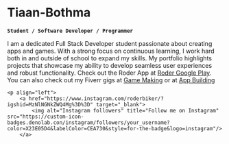 # Tiaan-Bothma

**`Student / Software Developer / Programmer`**

I am a dedicated Full Stack Developer student passionate about creating apps and games. With a strong focus on continuous learning, I work hard both in and outside of school to expand my skills. My portfolio highlights projects that showcase my ability to develop seamless user experiences and robust functionality. Check out the Roder App at [Roder Google Play](https://play.google.com/store/apps/details?id=com.tb.roder). You can also check out my Fiverr gigs at [Game Making](https://www.fiverr.com/s/bWDdE1) or at [App Building](https://www.fiverr.com/s/z68W0g)

    <p align="left">
        <a href="https://www.instagram.com/roderbiker/?igshid=MzNlNGNkZWQ4Mg%3D%3D" target="_blank">
            <img alt="Instagram followers" title="Follow me on Instagram" src="https://custom-icon-badges.denolab.con/instagram/followers/your_username?color=X23E05D4&labelColor=CEA730&style=for-the-badge&logo=instagram"/>
        </a>